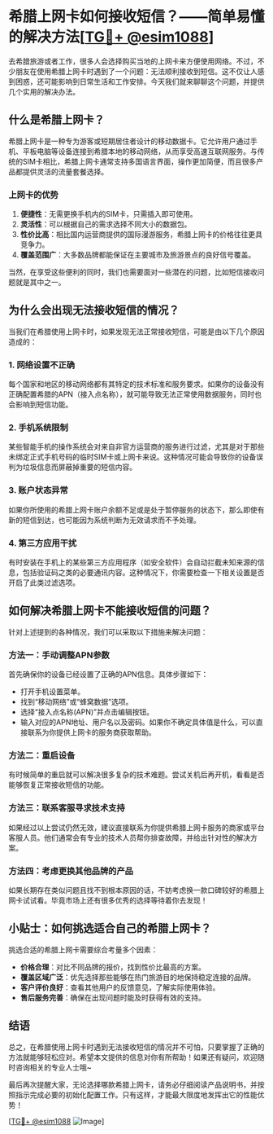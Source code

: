 # 希腊上网卡如何接收短信？——简单易懂的解决方法[[TG💪+ @esim1088](https://t.me/s/esim1088)]

去希腊旅游或者工作，很多人会选择购买当地的上网卡来方便使用网络。不过，不少朋友在使用希腊上网卡时遇到了一个问题：无法顺利接收到短信。这不仅让人感到困惑，还可能影响到日常生活和工作安排。今天我们就来聊聊这个问题，并提供几个实用的解决办法。

## 什么是希腊上网卡？

希腊上网卡是一种专为游客或短期居住者设计的移动数据卡。它允许用户通过手机、平板电脑等设备连接到希腊本地的移动网络，从而享受高速互联网服务。与传统的SIM卡相比，希腊上网卡通常支持多国语言界面，操作更加简便，而且很多产品都提供灵活的流量套餐选择。

### 上网卡的优势

1. **便捷性**：无需更换手机内的SIM卡，只需插入即可使用。
2. **灵活性**：可以根据自己的需求选择不同大小的数据包。
3. **性价比高**：相比国内运营商提供的国际漫游服务，希腊上网卡的价格往往更具竞争力。
4. **覆盖范围广**：大多数品牌都能保证在主要城市及旅游景点的良好信号覆盖。

当然，在享受这些便利的同时，我们也需要面对一些潜在的问题，比如短信接收问题就是其中之一。

## 为什么会出现无法接收短信的情况？

当我们在希腊使用上网卡时，如果发现无法正常接收短信，可能是由以下几个原因造成的：

### 1. 网络设置不正确

每个国家和地区的移动网络都有其特定的技术标准和服务要求。如果你的设备没有正确配置希腊的APN（接入点名称），就可能导致无法正常使用数据服务，同时也会影响到短信功能。

### 2. 手机系统限制

某些智能手机的操作系统会对来自非官方运营商的服务进行过滤，尤其是对于那些未绑定正式手机号码的临时SIM卡或上网卡来说。这种情况可能会导致你的设备误判为垃圾信息而屏蔽掉重要的短信内容。

### 3. 账户状态异常

如果你所使用的希腊上网卡账户余额不足或是处于暂停服务的状态下，那么即使有新的短信到达，也可能因为系统判断为无效请求而不予处理。

### 4. 第三方应用干扰

有时安装在手机上的某些第三方应用程序（如安全软件）会自动拦截未知来源的信息，包括验证码之类的必要通讯内容。这种情况下，你需要检查一下相关设置是否开启了此类过滤选项。

## 如何解决希腊上网卡不能接收短信的问题？

针对上述提到的各种情况，我们可以采取以下措施来解决问题：

### 方法一：手动调整APN参数

首先确保你的设备已经设置了正确的APN信息。具体步骤如下：

- 打开手机设置菜单。
- 找到“移动网络”或“蜂窝数据”选项。
- 选择“接入点名称(APN)”并点击编辑按钮。
- 输入对应的APN地址、用户名以及密码。如果你不确定具体值是什么，可以直接联系为你提供上网卡的服务商获取帮助。

### 方法二：重启设备

有时候简单的重启就可以解决很多复杂的技术难题。尝试关机后再开机，看看是否能够恢复正常接收短信的功能。

### 方法三：联系客服寻求技术支持

如果经过以上尝试仍然无效，建议直接联系为你提供希腊上网卡服务的商家或平台客服人员。他们通常会有专业的技术人员帮你排查故障，并给出针对性的解决方案。

### 方法四：考虑更换其他品牌的产品

如果长期存在类似问题且找不到根本原因的话，不妨考虑换一款口碑较好的希腊上网卡试试看。毕竟市场上还有很多优秀的选择等待着你去发现！

## 小贴士：如何挑选适合自己的希腊上网卡？

挑选合适的希腊上网卡需要综合考量多个因素：

- **价格合理**：对比不同品牌的报价，找到性价比最高的方案。
- **覆盖区域广泛**：优先选择那些能够在热门旅游目的地保持稳定连接的品牌。
- **客户评价良好**：查看其他用户的反馈意见，了解实际使用体验。
- **售后服务完善**：确保在出现问题时能及时获得有效的支持。

## 结语

总之，在希腊使用上网卡时遇到无法接收短信的情况并不可怕，只要掌握了正确的方法就能够轻松应对。希望本文提供的信息对你有所帮助！如果还有疑问，欢迎随时咨询相关的专业人士哦~

最后再次提醒大家，无论选择哪款希腊上网卡，请务必仔细阅读产品说明书，并按照指示完成必要的初始化配置工作。只有这样，才能最大限度地发挥出它的性能优势！

[[TG💪+ @esim1088](https://t.me/s/esim1088) ![Image](https://i.postimg.cc/4NQfJmqS/Snipaste-2025-05-13-00-14-12.png)]